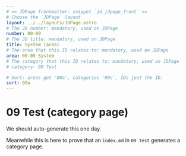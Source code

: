 ```yaml
---
# == JDPage frontmatter: snippet `jd_jdpage_front` ==
# Choose the `JDPage` layout
layout: ../../layouts/JDPage.astro
# The JD number: mandatory, used on JDPage
number: 00-09
# The JD title: mandatory, used on JDPage
title: System (area)
# The area that this ID relates to: mandatory, used on JDPage
area: 00-09 System
# The category that this ID relates to: mandatory, used on JDPage
# category: 09 Test

# Sort: areas get '00a', categories '00c', IDs just the ID.
sort: 00a
---
```


# 09 Test (category page)

We should auto-generate this one day.

Meanwhile this is here to prove that an `index.md` in `09 Test` generates a category page.
